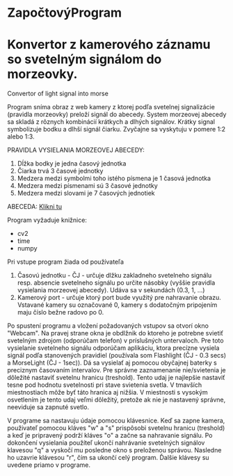 # ZapočtovýProgram
# Konvertor z kamerového záznamu so svetelným signálom do morzeovky. 
Convertor of light signal into morse

Program sníma obraz z web kamery z ktorej podľa svetelnej signalizácie (pravidla morzeovky) preloží signál do abecedy. System morzeovej abecedy sa skladá z rôznych kombinácií krátkych a dlhých signálov. Krátky signal symbolizuje bodku a dlhší signál čiarku. Zvyčajne sa vyskytuju v pomere 1:2 alebo 1:3.

PRAVIDLA VYSIELANIA MORZEOVEJ ABECEDY:
1. Dĺžka bodky je jedna časový jednotka
2. Čiarka trvá 3 časové jednotky
3. Medzera medzi symbolmi toho istého písmena je 1 časová jednotka
4. Medzera medzi písmenami sú 3 časové jednotky
5. Medzera medzi slovami je 7 časových jednotiek

ABECEDA:
[Klikni tu](https://miro.medium.com/max/1163/0*dSma6M7d5vatzPyH.jpg)


Program vyžaduje knižnice:
 - cv2 
 - time
 - numpy

Pri vstupe program žiada od používateľa
1. Časovú jednotku - ČJ - určuje dlžku zakladneho svetelneho signálu resp. absencie svetelneho signálu po určite násobky (vyššie pravidla vysielania morzeovej abecedy). Udáva sa v sekundách (0.3, 1, ...)
2. Kamerový port - určuje ktorý port bude využitý pre nahravanie obrazu. Vstavané kamery su označované 0, kamery s dodatočným pripojením maju číslo bežne radovo po 0.

Po spustení programu a vložení požadovaných vstupov sa otvorí okno "Webcam". 
Na pravej strane okna je obdlžnik do ktoreho je potrebne svietiť svetelným zdrojom (odporúčam telefon) v príslušných untervaloch. Pre toto vysielanie svetelneho signálu odporúčam aplikáciu, ktora precízne vysiela signál podľa stanovených pravidiel (používala som Flashlight (ČJ - 0.3 secs) a MorseLight (ČJ - 1sec)). Dá sa vysielať aj pomocou obyčajnej baterky s preciznym časovaním intervalov.
Pre správne zaznamenanie nie/svietenia je dôležité nastaviť svetelnu hranicu (treshold). Tento udaj je najlepšie nastaviť tesne pod hodnotu svetelnosti pri stave svietenia svetla. V tmavších miestnostiach môže byť táto hranica aj nižšia. V miestnosti s vysokým osvetlením je tento udaj veľmi dôležitý, pretože ak nie je nastavený správne, neeviduje sa zapnuté svetlo. 

V programe sa nastavuju údaje pomocou klávesnice. Keď sa zapne kamera, použivateľ pomocou kláves "w" a "s" prispôsobi svetelnu hranicu (treshold) a keď je pripravený podrží kláves "o" a začne sa nahravanie signálu. Po dokončení vysielania použíteľ ukončí nahrávanie svetelných signálov klavesou "q" a vyskočí mu posledne okno s preloženou správou. Nasledne ho uzavrie klávesou "r", čím sa ukončí celý program. Ďalšie klávesy su uvedene priamo v programe.

